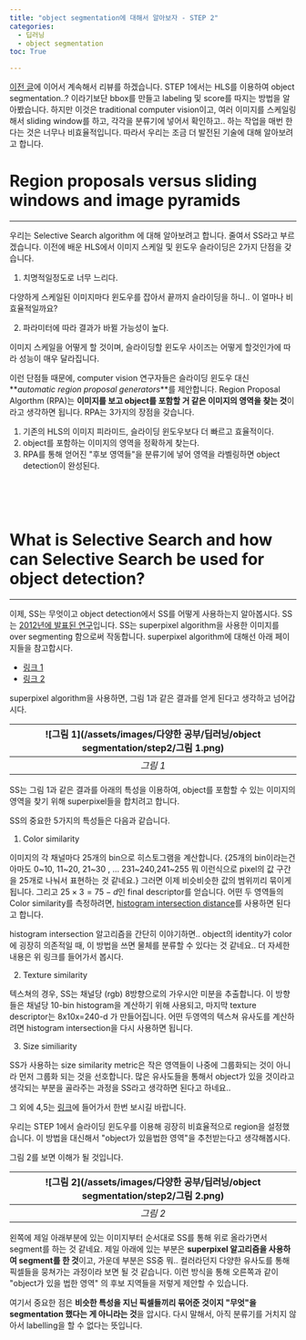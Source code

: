 ```yaml
---
title: "object segmentation에 대해서 알아보자 - STEP 2"
categories:
  - 딥러닝
  - object segmentation
toc: True

---
```


[이전 글](https://yhyuntak.github.io/%EB%94%A5%EB%9F%AC%EB%8B%9D/object%20segmentation/object-segmentation%EC%97%90-%EB%8C%80%ED%95%B4%EC%84%9C-%EC%95%8C%EC%95%84%EB%B3%B4%EC%9E%90-STEP-1/)에 이어서 계속해서 리뷰를 하겠습니다.
STEP 1에서는 HLS를 이용하여 object segmentation..? 이라기보단 bbox를 만들고 labeling 및 score를 따지는 방법을 알아봤습니다.
하지만 이것은 traditional computer vision이고, 여러 이미지를 스케일링해서 sliding window를 하고, 각각을 분류기에 넣어서 확인하고.. 하는 작업을 매번 한다는 것은 너무나 비효율적입니다.
따라서 우리는 조금 더 발전된 기술에 대해 알아보려고 합니다.

# Region proposals versus sliding windows and image pyramids
---

우리는 Selective Search algorithm 에 대해 알아보려고 합니다. 줄여서 SS라고 부르겠습니다.
이전에 배운 HLS에서 이미지 스케일 및 윈도우 슬라이딩은 2가지 단점을 갖습니다.

1. 치명적일정도로 너무 느리다. 

  다양하게 스케일된 이미지마다 윈도우를 잡아서 끝까지 슬라이딩을 하니.. 이 얼마나 비효율적일까요?

2. 파라미터에 따라 결과가 바뀔 가능성이 높다.

  이미지 스케일을 어떻게 할 것이며, 슬라이딩할 윈도우 사이즈는 어떻게 할것인가에 따라 성능이 매우 달라집니다. 

이런 단점들 때문에, computer vision 연구자들은 슬라이딩 윈도우 대신 **_automatic region proposal generators_**를 제안합니다. 
Region Proposal Algorthm (RPA)는 **이미지를 보고 object를 포함할 거 같은 이미지의 영역을 찾는 것**이라고 생각하면 됩니다.
RPA는 3가지의 장점을 갖습니다.

1. 기존의 HLS의 이미지 피라미드, 슬라이딩 윈도우보다 더 빠르고 효율적이다.
2. object를 포함하는 이미지의 영역을 정확하게 찾는다.
3. RPA를 통해 얻어진 "후보 영역들"을 분류기에 넣어 영역을 라벨링하면 object detection이 완성된다.

<br/><br/><br/>

# What is Selective Search and how can Selective Search be used for object detection?
---

이제, SS는 무엇이고 object detection에서 SS를 어떻게 사용하는지 알아봅시다. SS는 [2012년에 발표된 연구](http://www.huppelen.nl/publications/selectiveSearchDraft.pdf)입니다. 
SS는 superpixel algorithm을 사용한 이미지를 over segmenting 함으로써 작동합니다. superpixel algorithm에 대해선 아래 페이지들을 참고합시다.

* [링크 1](https://www.pyimagesearch.com/2017/06/05/computing-image-colorfulness-with-opencv-and-python/)
* [링크 2](https://www.pyimagesearch.com/2017/06/26/labeling-superpixel-colorfulness-opencv-python/)

superpixel algorithm을 사용하면, 그림 1과 같은 결과를 얻게 된다고 생각하고 넘어갑시다. 

|![그림 1](/assets/images/다양한 공부/딥러닝/object segmentation/step2/그림 1.png)|
|:--:|
|_그림 1_|

SS는 그림 1과 같은 결과를 아래의 특성을 이용하여, object를 포함할 수 있는 이미지의 영역을 찾기 위해 superpixel들을 합치려고 합니다.

SS의 중요한 5가지의 특성들은 다음과 같습니다.

1. Color similarity 

  이미지의 각 채널마다 25개의 bin으로 히스토그램을 계산합니다. 
  {25개의 bin이라는건 아마도 0~10, 11~20, 21~30 , ... 231~240,241~255 뭐 이런식으로 pixel의 값 구간을 25개로 나눠서 표현하는 것 같네요.}
  그러면 이제 비슷비슷한 값의 범위끼리 묶이게 됩니다. 그리고 $25 \times 3=75-d$인 final descriptor를 얻습니다. 
  어떤 두 영역들의 Color similarity를 측정하려면, [histogram intersection distance](https://mpatacchiola.github.io/blog/2016/11/12/the-simplest-classifier-histogram-intersection.html)를 사용하면 된다고 합니다.
  
  histogram intersection 알고리즘을 간단히 이야기하면.. object의 identity가 color에 굉장히 의존적일 때, 이 방법을 쓰면 물체를 분류할 수 있다는 것 같네요.. 더 자세한 내용은 위 링크를 들어가서 봅시다.

2. Texture similarity 

  텍스쳐의 경우, SS는 채널당 (rgb) 8방향으로의 가우시안 미분을 추출합니다.
  이 방향들은 채널당 10-bin histogram을 계산하기 위해 사용되고, 마지막 texture descriptor는 8x10x=240-d 가 만들어집니다.
  어떤 두영역의 텍스쳐 유사도를 계산하려면 histogram intersection을 다시 사용하면 됩니다.


3. Size similiarity 

  SS가 사용하는 size similarity metric은 작은 영역들이 나중에 그룹화되는 것이 아니라 먼저 그룹화 되는 것을 선호합니다. 
  많은 유사도들을 통해서 object가 있을 것이라고 생각되는 부분을 골라주는 과정을 SS라고 생각하면 된다고 하네요.. 
  
  그 외에 4,5는 [링크](https://learnopencv.com/selective-search-for-object-detection-cpp-python/)에 들어가서 한번 보시길 바랍니다.

우리는 STEP 1에서 슬라이딩 윈도우를 이용해 굉장히 비효율적으로 region을 설정했습니다. 
이 방법을 대신해서 "object가 있을법한 영역"을 추천받는다고 생각해봅시다.

그림 2를 보면 이해가 될 것입니다.

|![그림 2](/assets/images/다양한 공부/딥러닝/object segmentation/step2/그림 2.png)|
|:--:|
|_그림 2_|

왼쪽에 제일 아래부분에 있는 이미지부터 순서대로 SS를 통해 위로 올라가면서 segment를 하는 것 같네요. 
제일 아래에 있는 부분은 **superpixel 알고리즘을 사용하여 segment를 한 것**이고,
가운데 부분은 SS중 뭐.. 컬러라던지 다양한 유사도를 통해 픽셀들을 뭉쳐가는 과정이라 보면 될 것 같습니다. 
이런 방식을 통해 오른쪽과 같이 "object가 있을 법한 영역" 의 후보 지역들을 저렇게 제안할 수 있습니다.

여기서 중요한 점은 **비슷한 특성을 지닌 픽셀들끼리 묶어준 것이지 "무엇"을 segmentation 했다는 게 아니라는 것**을 압시다.
다시 말해서, 아직 분류기를 거치지 않아서 labelling을 할 수 없다는 뜻입니다.

